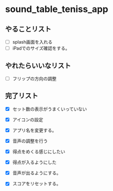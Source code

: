 # sound_table_teniss_app

## やることリスト
- [ ] splash画面を入れる
- [ ] iPadでのサイズ確認をする。

## やれたらいいなリスト
- [ ] フリップの方向の調整

## 完了リスト
- [x] セット数の表示がうまくいっていない
- [x] アイコンの設定
- [x] アプリ名を変更する。
- [x] 音声の調整を行う
- [x] 得点をめくる感じにしたい
- [x] 得点が入るようにした
- [x] 音声が出るようにする。
- [x] スコアをリセットする。
 